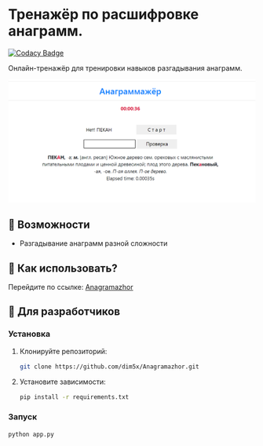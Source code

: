 # Тренажёр по расшифровке анаграмм.

[![Codacy Badge](https://app.codacy.com/project/badge/Grade/1f0d0c1707404fb38ca3afe40bbe13f6)](https://www.codacy.com/gh/dim5x/Anagramazhor/dashboard?utm_source=github.com&amp;utm_medium=referral&amp;utm_content=dim5x/Anagramazhor&amp;utm_campaign=Badge_Grade)

Онлайн-тренажёр для тренировки навыков разгадывания анаграмм.  

![Preview](https://github.com/dim5x/Anagramazhor/raw/master/image.png "Скриншот тренажёра")

## 🔹 Возможности
- Разгадывание анаграмм разной сложности

[//]: # (- Подсчёт статистики правильных ответов)

[//]: # (- Интерактивный интерфейс)

## 🔹 Как использовать?
Перейдите по ссылке: [Anagramazhor](http://dim5x.pythonanywhere.com/)

## 🔹 Для разработчиков
### Установка
1. Клонируйте репозиторий:
   ```bash
   git clone https://github.com/dim5x/Anagramazhor.git
   ```
2. Установите зависимости:
   ```bash
   pip install -r requirements.txt
   ```

### Запуск
```bash
python app.py
```

